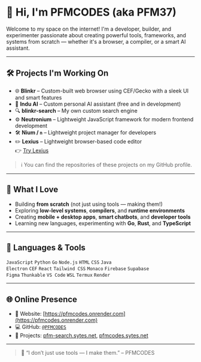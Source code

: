 # 👋 Hi, I'm PFMCODES (aka PFM37)

Welcome to my space on the internet! I'm a developer, builder, and experimenter passionate about creating powerful tools, frameworks, and systems from scratch — whether it's a browser, a compiler, or a smart AI assistant.

---

## 🛠️ Projects I'm Working On

- 🌐 **Blinkr** – Custom-built web browser using CEF/Gecko with a sleek UI and smart features  
- 🤖 **Indu AI** – Custom personal AI assistant (free and in development)  
- 🔍 **blinkr-search** – My own custom search engine  
- ⚙️ **Neutronium** – Lightweight JavaScript framework for modern frontend development  
- 🛠️ **Nium / `n`** – Lightweight project manager for developers  
- ✏️ **Lexius** – Lightweight browser-based code editor  
  👉 [Try Lexius](https://lexius.onrender.com)

> ℹ️ You can find the repositories of these projects on my GitHub profile.

---

## 🧠 What I Love

- Building **from scratch** (not just using tools — making them!)
- Exploring **low-level systems**, **compilers**, and **runtime environments**
- Creating **mobile + desktop apps**, **smart chatbots**, and **developer tools**
- Learning new languages, experimenting with **Go**, **Rust**, and **TypeScript**

---

## 🧰 Languages & Tools

`JavaScript` `Python` `Go` `Node.js` `HTML` `CSS` `Java`  
`Electron` `CEF` `React` `Tailwind CSS` `Monaco` `Firebase` `Supabase`  
`Figma` `Thunkable` `VS Code` `WSL` `Termux` `Render`

---

## 🌐 Online Presence

- 🔗 Website: [https://pfmcodes.onrender.com](https://pfmcodes.onrender.com)
- 💻 GitHub: [`@PFMCODES`](https://github.com/pfmcodes)
- 🤖 Projects: [pfm-search.sytes.net](http://pfm-search.sytes.net), [pfmcodes.sytes.net](http://pfmcodes.sytes.net)

---

> 🔧 “I don’t just use tools — I make them.” – PFMCODES
